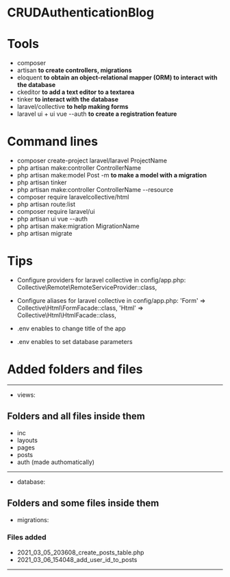 # CRUDAuthenticationBlog
 
# Tools

- composer
- artisan **to create controllers, migrations** 
- eloquent **to obtain an object-relational mapper (ORM) to interact with the database**
- ckeditor **to add a text editor to a textarea**
- tinker **to interact with the database**
- laravel/collective **to help making forms**
- laravel ui + ui vue --auth **to create a registration feature**

# Command lines

- composer create-project laravel/laravel ProjectName
- php artisan make:controller ControllerName
- php artisan make:model Post -m **to make a model with a migration** 
- php artisan tinker
- php artisan make:controller ControllerName --resource
- composer require laravelcollective/html
- php artisan route:list
- composer require laravel/ui
- php artisan ui vue --auth
- php artisan make:migration MigrationName
- php artisan migrate

# Tips 

- Configure providers for laravel collective in config/app.php: 
    Collective\Remote\RemoteServiceProvider::class,

- Configure aliases for laravel collective in config/app.php: 
        'Form' => Collective\Html\FormFacade::class,
        'Html' => Collective\Html\HtmlFacade::class,

- .env enables to change title of the app 

- .env enables to set database parameters

# Added folders and files 
------------------------------------------------------------------------------------------------------------------
- views: 

## Folders and all files inside them

- inc 
- layouts 
- pages
- posts 
- auth (made authomatically)
------------------------------------------------------------------------------------------------------------------
- database:

## Folders and some files inside them 

- migrations: 

### Files added 
- 2021_03_05_203608_create_posts_table.php
- 2021_03_06_154048_add_user_id_to_posts
------------------------------------------------------------------------------------------------------------------